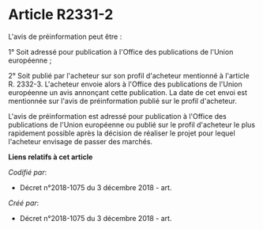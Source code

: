# Article R2331-2

L'avis de préinformation peut être :

1° Soit adressé pour publication à l'Office des publications de l'Union européenne ;

2° Soit publié par l'acheteur sur son profil d'acheteur mentionné à l'article R. 2332-3. L'acheteur envoie alors à l'Office
des publications de l'Union européenne un avis annonçant cette publication. La date de cet envoi est mentionnée sur l'avis de
préinformation publié sur le profil d'acheteur.

L'avis de préinformation est adressé pour publication à l'Office des publications de l'Union européenne ou publié sur le
profil d'acheteur le plus rapidement possible après la décision de réaliser le projet pour lequel l'acheteur envisage de
passer des marchés.

**Liens relatifs à cet article**

_Codifié par_:

  - Décret n°2018-1075 du 3 décembre 2018 - art.

_Créé par_:

  - Décret n°2018-1075 du 3 décembre 2018 - art.
